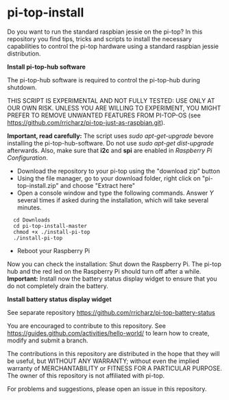 # pi-top-install
Do you want to run the standard raspbian jessie on the pi-top?
In this repository you find tips, tricks and scripts to install the necessary capabilities to control
the pi-top hardware using a standard raspbian jessie distribution.

**Install pi-top-hub software**

The pi-top-hub software is required to control the pi-top-hub during shutdown.

THIS SCRIPT IS EXPERIMENTAL AND NOT FULLY TESTED: USE ONLY AT OUR OWN RISK. UNLESS YOU ARE WILLING TO
EXPERIMENT, YOU MIGHT PREFER TO REMOVE UNWANTED FEATURES FROM PI-TOP-OS (see https://github.com/rricharz/pi-top-just-as-raspbian.git).

**Important, read carefully:** The script uses *sudo apt-get-upgrade* bevore installing the pi-top-hub-software. Do not
use *sudo apt-get dist-upgrade* afterwards. Also, make sure that **i2c** and **spi** are enabled in *Raspberry Pi Configuration*.

- Download the repository to your pi-top using the "download zip" button
- Using the file manager, go to your download folder,
 right click on "pi-top-install.zip" and choose "Extract here"
- Open a console window and type the following commands. Answer *Y* several times if asked during the installation, which will take several minutes.

```
  cd Downloads
  cd pi-top-install-master
  chmod +x ./install-pi-top
  ./install-pi-top
```
- Reboot your Raspberry Pi

Now you can check the installation: Shut down the Raspberry Pi. The pi-top hub and the red led on the Raspberry Pi should turn off after a while. **Important:** Install now the battery status display widget to ensure that you do not completely drain the battery.

**Install battery status display widget**

See separate repository https://github.com/rricharz/pi-top-battery-status

You are encouraged to contribute to this repository. See https://guides.github.com/activities/hello-world/
to learn how to create, modify and submit a branch.

The contributions in this repository are distributed in the hope that they will be useful, but WITHOUT ANY WARRANTY;
without even the implied warranty of MERCHANTABILITY or FITNESS FOR A PARTICULAR PURPOSE. The owner of this repository
is not affiliated with pi-top.

For problems and suggestions, please open an issue in this repository.
